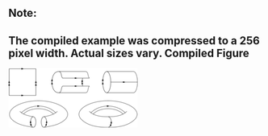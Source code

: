 Note:
-----

The compiled example was compressed to a 256
pixel width. Actual sizes vary.
Compiled Figure
---------------
![Example](Square_to_Torus.png)
